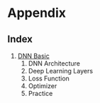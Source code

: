 # Appendix

## Index

1. [DNN Basic]( https://github.com/KhelKim/basic-nlp/tree/master/appendix/dnn_basic )
   1. DNN Architecture
   2. Deep Learning Layers
   3. Loss Function
   4. Optimizer
   5. Practice

